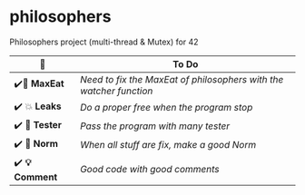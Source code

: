 # philosophers
Philosophers project (multi-thread &amp; Mutex) for 42



| :construction_worker:|  To Do|
|--|--|
|:heavy_check_mark::fork_and_knife: **MaxEat** | *Need to fix the MaxEat of philosophers with the watcher function* |
|:heavy_check_mark: :boom: **Leaks** | *Do a proper free when the program stop* |
|:heavy_check_mark: :construction: **Tester** | *Pass the program with many tester* |
|:heavy_check_mark: **:lipstick: Norm** | *When all stuff are fix, make a good Norm* |
|:heavy_check_mark: **:bulb: Comment** | *Good code with good comments* |

